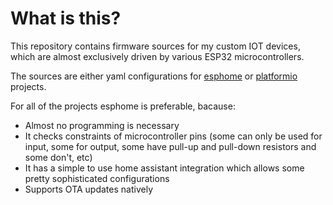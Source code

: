 # What is this?

This repository contains firmware sources for my custom IOT devices, which are almost exclusively driven by various ESP32 microcontrollers.

The sources are either yaml configurations for [esphome](https://esphome.io/) or [platformio](https://platformio.org/) projects.


For all of the projects esphome is preferable, bacause:

- Almost no programming is necessary
- It checks constraints of microcontroller pins (some can only be used for input, some for output, some have pull-up and pull-down resistors and some don't, etc)
- It has a simple to use home assistant integration which allows some pretty sophisticated configurations
- Supports OTA updates natively